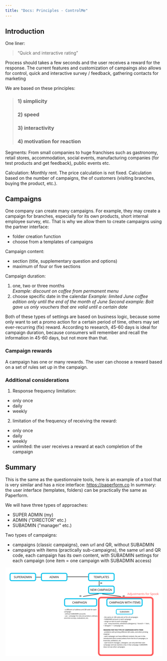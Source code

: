 ```yaml
---
title: "Docs: Principles - ControlMe"
---
```


## Introduction
One liner:
> “Quick and interactive rating”

Process should takes a few seconds and the user receives a reward for the response.
The current features and customization of campaings also allows for control, quick and interactive survey / feedback, gathering contacts for marketing

We are based on these principles:

> ### 1) simplicity
> ### 2) speed
> ### 3) interactivity
> ### 4) motivation for reaction

Segments:
From small companies to huge franchises such as gastronomy, retail stores, accommodation, social events, manufacturing companies (for test products and get feedback), public events etc.

Calculation:
Monthly rent. The price calculation is not fixed. Calculation based on the number of campaigns, the
of customers (visiting branches, buying the product, etc.).

## Campaigns
One company can create many campaigns. For example, they may create a campaign for branches, especially for its own products, short internal employee survey, etc. That is why we allow them to create campaigns using the partner interface:
- folder creation function
- choose from a templates of campaigns

Campaign content:
- section (title, supplementary question and options)
- maximum of four or five sections

Campaign duration:
1) one, two or three months  
   _Example: discount on coffee from permanent menu_
2) choose specific date in the calendar
   _Example: limited June coffee edition only until the end of the month of June_
   _Second example: Bolt gave us only vouchers that are valid until a certain date_

Both of these types of settings are based on business logic, because some only want to set a promo action for a certain period of time, others may set ever-recurring (fix) reward. According to research, 45-60 days is ideal for campaign duration, because consumers will remember and recall the information in 45-60 days, but not more than that.

### Campaign rewards
A campaign has one or many rewards. The user can choose a reward based on a set of rules set up in the campaign.

### Additional considerations
1) Response frequency limitation:
- only once
- daily
- weekly
2) limitation of the frequency of receiving the reward:
- only once
- daily
- weekly
- unlimited: the user receives a reward at each completion of the campaign

## Summary

This is the same as the questionnaire tools, here is an example of a tool that is very similar and has a nice interface: https://paperform.co
In summary: the user interface (templates, folders) can be practically the same as Paperform.

We will have three types of approaches:
- SUPER ADMIN (my) 
- ADMIN ("DIRECTOR" etc.) 
- SUBADMIN ("manager" etc.)

Two types of campaigns:
- campaigns (classic campaigns), own url and QR, without SUBADMIN
- campaigns with items (practically sub-campaigns), the same url and QR code, each campaign has its own content, with SUBADMIN settings for each campaign (one item = one campaign with SUBADMIN access)

![Structure](./docs/structure.png)